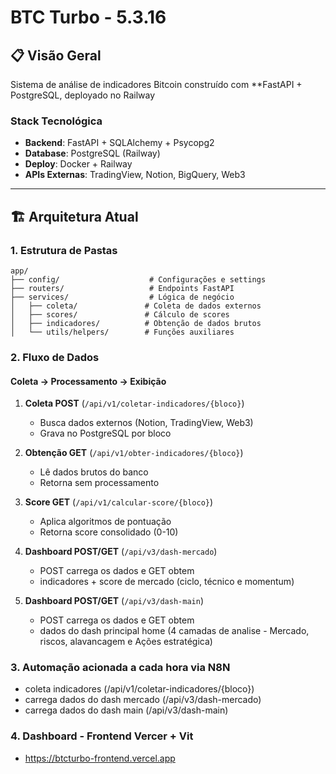 # BTC Turbo - 5.3.16

## 📋 Visão Geral

Sistema de análise de indicadores Bitcoin construído com **FastAPI + PostgreSQL, deployado no Railway

### Stack Tecnológica
- **Backend**: FastAPI + SQLAlchemy + Psycopg2
- **Database**: PostgreSQL (Railway)
- **Deploy**: Docker + Railway
- **APIs Externas**: TradingView, Notion, BigQuery, Web3

---

## 🏗️ Arquitetura Atual

### 1. Estrutura de Pastas
```
app/
├── config/                    # Configurações e settings
├── routers/                   # Endpoints FastAPI
├── services/                  # Lógica de negócio
│   ├── coleta/               # Coleta de dados externos
│   ├── scores/               # Cálculo de scores
│   ├── indicadores/          # Obtenção de dados brutos
│   └── utils/helpers/        # Funções auxiliares
```

### 2. Fluxo de Dados

#### Coleta → Processamento → Exibição
1. **Coleta POST** (`/api/v1/coletar-indicadores/{bloco}`)
   - Busca dados externos (Notion, TradingView, Web3)
   - Grava no PostgreSQL por bloco

2. **Obtenção GET** (`/api/v1/obter-indicadores/{bloco}`)
   - Lê dados brutos do banco
   - Retorna sem processamento

3. **Score GET** (`/api/v1/calcular-score/{bloco}`)
   - Aplica algoritmos de pontuação
   - Retorna score consolidado (0-10)

4. **Dashboard POST/GET** (`/api/v3/dash-mercado`)
   - POST carrega os dados e GET obtem 
   - indicadores + score de mercado (ciclo, técnico e momentum)

5. **Dashboard POST/GET** (`/api/v3/dash-main`)
   - POST carrega os dados e GET obtem 
   - dados do dash principal home (4 camadas de analise - Mercado, riscos, alavancagem e Ações estratégica)


### 3. Automação acionada a cada hora via N8N 
- coleta indicadores (/api/v1/coletar-indicadores/{bloco})
- carrega dados do dash mercado (/api/v3/dash-mercado)
- carrega dados do dash main (/api/v3/dash-main)

### 4. Dashboard - Frontend Vercer + Vit 
- https://btcturbo-frontend.vercel.app
